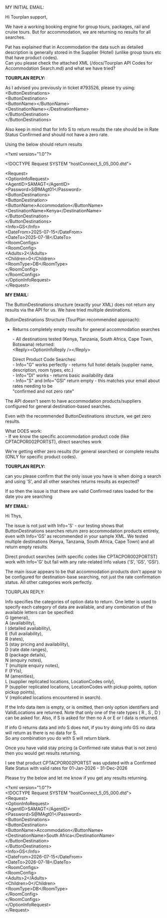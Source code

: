

MY INITIAL EMAIL:

Hi Tourplan support,

We have a working booking engine for group tours, packages, rail and cruise tours. But for accommodation, we are returning no results for all searches.

Pat has explained that in Accommodation the data such as detailed description is generally stored in the Supplier (Hotel) (unlike group tours etc that have product codes).   
Can you please check the attached XML (/docs/Tourplan API Codes for Accommodation Search.md) and what we have tried?

**TOURPLAN REPLY:**

As I advised you previously in ticket \#793526, please try using:  
\<ButtonDestinations\>  
\<ButtonDestination\>  
\<ButtonName\>\</ButtonName\>  
\<DestinationName\>\</DestinationName\>  
\</ButtonDestination\>  
\</ButtonDestinations\>

Also keep in mind that for Info S to return results the rate should be in Rate Status Confirmed and should not have a zero rate.

Using the below should return results

\<?xml version="1.0"?\>

\<\!DOCTYPE Request SYSTEM "hostConnect\_5\_05\_000.dtd"\>

\<Request\>  
\<OptionInfoRequest\>  
\<AgentID\>SAMAGT\</AgentID\>  
\<Password\>S@MAgt01\</Password\>  
\<ButtonDestinations\>  
\<ButtonDestination\>  
\<ButtonName\>Accommodation\</ButtonName\>  
\<DestinationName\>Kenya\</DestinationName\>  
\</ButtonDestination\>  
\</ButtonDestinations\>  
\<Info\>GS\</Info\>  
\<DateFrom\>2025-07-15\</DateFrom\>  
\<DateTo\>2025-07-18\</DateTo\>  
\<RoomConfigs\>  
\<RoomConfig\>  
\<Adults\>2\</Adults\>  
\<Children\>0\</Children\>  
\<RoomType\>DB\</RoomType\>  
\</RoomConfig\>  
\</RoomConfigs\>  
\</OptionInfoRequest\>  
\</Request\>

**MY EMAIL:**

The ButtonDestinations structure (exactly your XML) does not return any results via the API for us. We have tried multiple destinations.

 ButtonDestinations Structure (TourPlan recommended approach):

* Returns completely empty results for general accommodation searches

  \- All destinations tested (Kenya, Tanzania, South Africa, Cape Town, Botswana) returned:  
  \<Reply\>\<OptionInfoReply /\>\</Reply\>

  Direct Product Code Searches:  
  \-  Info="G" works perfectly \- returns full hotel details (supplier name, description, room types, etc.)  
  \-  Info="DI" works \- returns basic availability data  
  \-  Info="S" and Info="GSI" return empty \- this matches your email about rates needing to be  
  "confirmed and not zero rate"

The API doesn't seem to have accommodation products/suppliers configured for general destination-based searches.          
    
Even with the recommended ButtonDestinations structure, we get zero results.

  What DOES work:  
  \- If we know the specific accommodation product code (like CPTACPOR002PORTST), direct searches work  
   
We're getting either zero results (for general searches) or complete results (ONLY for specific product codes). 

**TOURPLAN REPLY:**

can you please confirm that the only issue you have is when doing a search and using 'S', and all other searches returns results as expected?

If so then the issue is that there are valid Confirmed rates loaded for the date you are searching

**MY EMAIL:** 

Hi Thys,

The issue is not just with Info='S' \- our testing shows that ButtonDestinations searches return zero accommodation products entirely, even with Info='GS' as recommended in your sample XML. We tested multiple destinations (Kenya, Tanzania, South Africa, Cape Town) and all return empty results.

  Direct product searches (with specific codes like CPTACPOR002PORTST) work with Info='G' but fail with any  rate-related Info values ('S', 'GS', 'GSI').

  The main issue appears to be that accommodation products don't appear to be configured for destination-base searching, not just the rate confirmation status. All other categories work perfectly.

TOURPLAN REPLY:

Info specifies the categories of option data to return. One letter is used to specify each category of data are available, and any combination of the available letters can be specified:  
G (general),  
A (availability),  
I (detailed availability),  
E (full availability),  
R (rates),  
S (stay pricing and availability),  
D (rate date ranges),  
B (package details),  
N (enquiry notes),  
T (multiple enquiry notes),  
F (FYIs),  
M (amenities),  
L (supplier replicated locations, LocationCodes only),  
P (supplier replicated locations, LocationCodes with pickup points, option pickup points),  
V (replicated locations encountered in search).

If the Info data item is empty, or is omitted, then only option identifiers and ValidLocations are returned. Note that only one of the rate types ( R , S , D ) can be asked for. Also, if S is asked for then no A or E or I data is returned.

If info G returns data and info S does not, if you try doing info GS no data will return as there is no data for S.  
So any combination you do with S will return blank.

Once you have valid stay pricing (a Confirmed rate status that is not zero) then you would get results returning.

I see that product CPTACPOR002PORTST was updated with a Confirmed Rate Status with valid rates for 01-Jan-2026 \- 31-Dec-2026

Please try the below and let me know if you get any results returning.

\<?xml version="1.0"?\>  
\<\!DOCTYPE Request SYSTEM "hostConnect\_5\_05\_000.dtd"\>  
\<Request\>  
\<OptionInfoRequest\>  
\<AgentID\>SAMAGT\</AgentID\>  
\<Password\>S@MAgt01\</Password\>  
\<ButtonDestinations\>  
\<ButtonDestination\>  
\<ButtonName\>Accommodation\</ButtonName\>  
\<DestinationName\>South Africa\</DestinationName\>  
\</ButtonDestination\>  
\</ButtonDestinations\>  
\<Info\>GS\</Info\>  
\<DateFrom\>2026-07-15\</DateFrom\>  
\<DateTo\>2026-07-18\</DateTo\>  
\<RoomConfigs\>  
\<RoomConfig\>  
\<Adults\>2\</Adults\>  
\<Children\>0\</Children\>  
\<RoomType\>DB\</RoomType\>  
\</RoomConfig\>  
\</RoomConfigs\>  
\</OptionInfoRequest\>  
\</Request\>